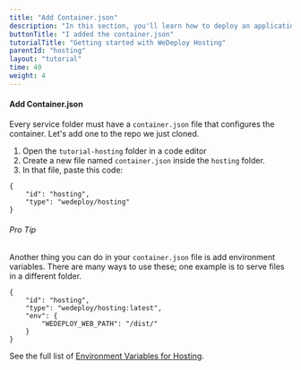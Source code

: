 ```yaml
---
title: "Add Container.json"
description: "In this section, you'll learn how to deploy an application using WeDeploy Hosting."
buttonTitle: "I added the container.json"
tutorialTitle: "Getting started with WeDeploy Hosting"
parentId: "hosting"
layout: "tutorial"
time: 40
weight: 4
---
```


#### Add Container.json

Every service folder must have a `container.json` file that configures the container. Let's add one to the repo we just cloned. 

1. Open the `tutorial-hosting` folder in a code editor
2. Create a new file named `container.json` inside the `hosting` folder.
3. In that file, paste this code:

```application/json
{
	"id": "hosting",
	"type": "wedeploy/hosting"
}
```

<aside>

###### <span class="icon-16-star"></span> Pro Tip

Another thing you can do in your `container.json` file is add environment variables. There are many ways to use these; one example is to serve files in a different folder.

```application/json
{
	"id": "hosting",
	"type": "wedeploy/hosting:latest",
	"env": {
		"WEDEPLOY_WEB_PATH": "/dist/"
	}
}
```

See the full list of <a href="http://wedeploy.com/docs/hosting/environment-variables.html" target="_blank">Environment Variables for Hosting</a>.

</aside>
